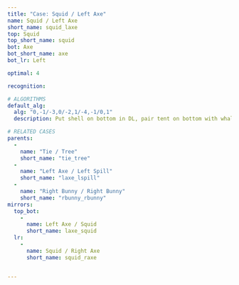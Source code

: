 ```yaml
---
title: "Case: Squid / Left Axe"
name: Squid / Left Axe
short_name: squid_laxe
top: Squid
top_short_name: squid
bot: Axe
bot_short_name: axe
bot_lr: Left

optimal: 4

recognition:

# ALGORITHMS
default_alg:
  alg: "0,-1/-3,0/-2,1/-4,-1/0,1"
  description: Put shell on bottom in DL, pair tent on bottom with whale on top to form good tie/tree.

# RELATED CASES
parents:
  -
    name: "Tie / Tree"
    short_name: "tie_tree"
  -
    name: "Left Axe / Left Spill"
    short_name: "laxe_lspill"
  -
    name: "Right Bunny / Right Bunny"
    short_name: "rbunny_rbunny"
mirrors:
  top_bot:
    -
      name: Left Axe / Squid
      short_name: laxe_squid
  lr:
    -
      name: Squid / Right Axe
      short_name: squid_raxe


---
```


